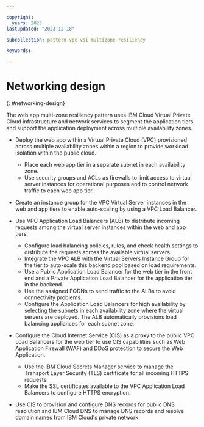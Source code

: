 ```yaml
---

copyright:
  years: 2023
lastupdated: "2023-12-18"

subcollection: pattern-vpc-vsi-multizone-resiliency

keywords:

---
```


# Networking design
{: #networking-design}

The web app multi-zone resiliency pattern uses IBM Cloud Virtual Private Cloud infrastructure and network services to segment the application tiers and support the application deployment across multiple availability zones.

- Deploy the web app within a Virtual Private Cloud (VPC) provisioned across multiple availability zones within a region to provide workload isolation within the public cloud.
   - Place each web app tier in a separate subnet in each availability zone.
   - Use security groups and ACLs as firewalls to limit access to virtual server instances for operational purposes and to control network traffic to each web app tier.

- Create an instance group for the VPC Virtual Server instances in the web and app tiers to enable auto-scaling by using a VPC Load Balancer.

- Use VPC Application Load Balancers (ALB) to distribute incoming requests among the virtual server instances within the web and app tiers.
   - Configure load balancing policies, rules, and check health settings to distribute the requests across the available virtual servers.
   - Integrate the VPC ALB with the Virtual Servers Instance Group for the tier to auto-scale this backend pool based on load requirements.
   - Use a Public Application Load Balancer for the web tier in the front end and a Private Application Load Balancer for the application tier in the backend.
   - Use the assigned FQDNs to send traffic to the ALBs to avoid connectivity problems.
   - Configure the Application Load Balancers for high availability by selecting the subnets in each availability zone where the virtual servers are deployed. The ALB automatically provisions load balancing appliances for each subnet zone.

- Configure the Cloud Internet Service (CIS) as a proxy to the public VPC Load Balancers for the web tier to use CIS capabilities such as Web Application Firewall (WAF) and DDoS protection to secure the Web Application.
   - Use the IBM Cloud Secrets Manager service to manage the Transport Layer Security (TLS) certificate for all incoming HTTPS requests.
   - Make the SSL certificates available to the VPC Application Load Balancers to configure HTTPS encryption.

- Use CIS to provision and configure DNS records for public DNS resolution and IBM Cloud DNS to manage DNS records and resolve domain names from IBM Cloud's private network.
